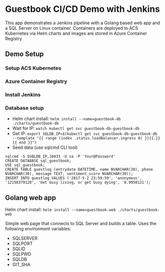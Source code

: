 # Guestbook CI/CD Demo with Jenkins
This app demonstrates a Jenkins pipeline with a Golang based web app and a SQL Server on Linux container. Containers are deployed to ACS Kubernetes via Helm charts and images are stored in Azure Container Registry

## Demo Setup

### Setup ACS Kubernetes

### Azure Container Registry

### Install Jenkins

### Database setup

* Helm chart install: ```helm install --name=guestbook-db ./charts/guestbook-db```
* Wait for IP: ```watch kubectl get svc guestbook-db-guestbook-db```
* Get IP: ```export SQLDB_IP=$(kubectl get svc guestbook-db-guestbook-db --template "{{ range (index .status.loadBalancer.ingress 0) }}{{.}}{{ end }}")```
* Seed data (use sqlcmd CLI tool)
```
sqlcmd -S $SQLDB_IP,10433 -U sa -P 'Your@Password'
CREATE DATABASE sql_guestbook;
USE sql_guestbook;
CREATE TABLE guestlog (entrydate DATETIME, name NVARCHAR(30), phone NVARCHAR(30), message TEXT, sentiment_score NVARCHAR(30));
INSERT INTO guestlog VALUES ('2017-5-2 23:59:59', 'anonymous', '12158379120', 'Get busy living, or get busy dying', '0.9950121');
```

## Golang web app

Helm chart install: ```helm install --name=guestbook-web ./charts/guestbook-web```

Simple web page that connects to SQL Server and builds a table. Uses the following environment variables:
* SQLSERVER
* SQLPORT
* SQLID
* SQLPWD
* SQLDB
* GIT_SHA